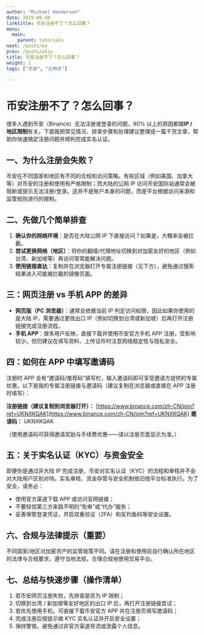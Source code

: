 ```yaml
---
author: "Michael Henderson"
date: 2025-08-30
linktitle: 币安注册不了？怎么回事？
menu:
  main:
    parent: tutorials
next: /posts/ba
prev: /posts/okjy
title: 币安注册不了？怎么回事？
weight: 1
tags: ["币安", "比特币"]

---
```

# 币安注册不了？怎么回事？

很多人遇到币安（Binance）无法注册或登录的问题，90% 以上的原因都跟**IP / 地区限制**有关。下面我把常见情况、排查步骤和处理建议整理成一篇干货文章，帮助你快速搞定注册问题并顺利完成实名认证。

## 一、为什么注册会失败？

币安在不同国家和地区有不同的合规和访问策略。有些区域（例如美国、加拿大等）对币安的注册和使用有严格限制；而大陆的公网 IP 访问币安国际站通常会被阻断或提示无法注册/登录。这并不是账户本身的问题，而是平台根据访问来源和监管规则进行的限制。

## 二、先做几个简单排查

1. **确认你的网络环境**：是否在大陆公网 IP 下直接访问？如果是，大概率会被拦截。
2. **尝试更换网络（地区）**：将你的翻墙/代理地址切换到对加密友好的地区（例如台湾、新加坡等）再访问常常能解决问题。
3. **使用链接直达**：复制并在浏览器打开专属注册链接（见下方），避免通过搜索结果进入可能被拦截的镜像页面。

## 三：网页注册 vs 手机 APP 的差异

* **网页版（PC 浏览器）**：通常会依据当前 IP 判定访问权限，因此如果你使用的是大陆 IP，需要通过更改出口 IP（例如切换到台湾或新加坡）后再打开注册链接完成注册流程。
* **手机 APP**：很多用户反映，直接下载并使用币安官方手机 APP 注册，受影响较少。但仍建议在填写资料、上传证件时注意网络稳定性与隐私安全。

## 四：如何在 APP 中填写邀请码

注册时 APP 会有“邀请码/推荐码”填写栏，输入邀请码即可享受邀请方提供的专属优惠。以下是我的专属注册链接与邀请码（建议复制在浏览器或直接在 APP 注册时填写）：

**注册链接（建议复制到浏览器打开）：** [https://www.binance.com/zh-CN/join?ref=UKNXKQAK](https://www.binance.com/zh-CN/join?ref=UKNXKQAK)
**邀请码：** UKNXKQAK

（使用邀请码可获得邀请奖励与手续费优惠——请以注册页面显示为准。）

## 五：关于实名认证（KYC）与资金安全

即便你是通过非大陆 IP 完成注册，币安对实名认证（KYC）的流程和审核并不会对大陆用户区别对待。实名审核、资金存管与安全机制依旧按平台标准执行。为了安全，请务必：

* 使用官方渠道下载 APP 或访问官网链接；
* 不要轻信第三方来路不明的“免审”或“代办”服务；
* 妥善保管登录凭证，开启双重验证（2FA）和反钓鱼码等安全设置。

## 六、合规与法律提示（重要）

不同国家/地区对加密资产的监管政策不同。请在注册和使用前自行确认所在地区的法律与合规要求，遵守当地法规，合理合规地使用交易平台。

## 七、总结与快速步骤（操作清单）

1. 若币安网页注册失败，先排查是否为 IP 限制；
2. 切换到台湾 / 新加坡等友好地区的出口 IP 后，再打开注册链接尝试；
3. 若优先使用手机，可直接下载币安官方 APP 并在注册页填写邀请码；
4. 完成注册后按提示做 KYC 实名认证并开启安全设置；
5. 保持警惕，避免通过非官方渠道导流或泄露个人信息。